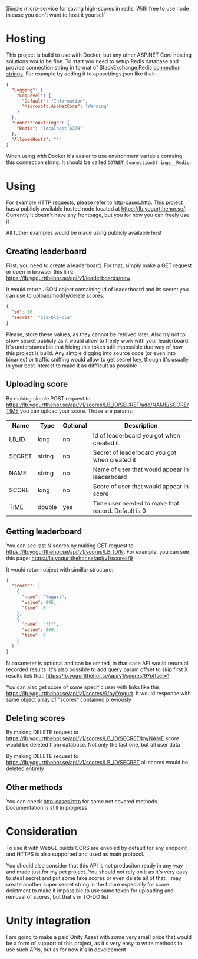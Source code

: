 Simple micro-service for saving high-scores in redis. With free to use node in case you don't want to host it yourself

# Hosting
This project is build to use with Docker, but any other ASP.NET Core hosting solutions would be fine. To start you need to setup Redis database and provide connection string in format of StackExchange.Redis [connection strings](https://stackexchange.github.io/StackExchange.Redis/Configuration#basic-configuration-strings). For example by adding it to appsettings.json like that:

```json
{
  "Logging": {
    "LogLevel": {
      "Default": "Information",
      "Microsoft.AspNetCore": "Warning"
    }
  },
  "ConnectionStrings": {
    "Redis": "localhost:6379"
  },
  "AllowedHosts": "*"
}
```

When using with Docker it's easier to use environment variable containg this connection string. It should be called `DOTNET_ConnectionStrings__Redis`. 

# Using
For example HTTP requests, please refer to [http-cases.http](HighScores/test-cases.http). This project has a publicly available hosted node located at https://lb.yogurtthehor.se/. Currently it doesn't have any frontpage, but you for now you can freely use it

All futher examples would be made using publicly available host

## Creating leaderboard
First, you need to create a leaderboard. For that, simply make a GET request or open in browser this link: https://lb.yogurtthehor.se/api/v1/leaderboards/new

It would return JSON object containing id of leaderboard and its secret you can use to upload/modify/delete scores:
```json
{
  "id": 10,
  "secret": "bla-bla-bla"
}
```

Please, store these values, as they cannot be retrived later. Also try not to show secret publicly as it would allow to freely work with your leaderboard. It's understandable that hiding this token still impossible due way of how this project is build. Any simple digging into source code (or even into binaries) or traffic sniffing would allow to get secret key, though it's usually in your best interest to make it as diffficult as possible

## Uploading score
By making simple POST request to https://lb.yogurtthehor.se/api/v1/scores/LB_ID/SECRET/add/NAME/SCORE/TIME you can upload your score. Those are params:

| Name   | Type   | Optional | Description                                        |
|--------|--------|----------|----------------------------------------------------|
| LB_ID  | long   | no       | Id of leaderboard you got when created it          |
| SECRET | string | no       | Secret of leaderboard you got when created it      |
| NAME   | string | no       | Name of user that would appear in leaderboard      |
| SCORE  | long   | no       | Score of user that would appear in score           |
| TIME   | double | yes      | Time user needed to make that record. Default is 0 |

## Getting leaderboard
You can see last N scores by making GET request to https://lb.yogurtthehor.se/api/v1/scores/LB_ID/N. For example, you can see this page:
https://lb.yogurtthehor.se/api/v1/scores/9

It would return object with simillar structure:
```json
{
  "scores": [
    {
      "name": "Yogurt",
      "value": 945,
      "time": 0
    },
    {
      "name": "fff",
      "value": 869,
      "time": 0
    }
  ]
}
```

N parameter is optional and can be omited, in that case API would return all recorded results. It's also possible to add query param offset to skip first X results liek that: https://lb.yogurtthehor.se/api/v1/scores/9?offset=1

You can also get score of some specific user with links like this https://lb.yogurtthehor.se/api/v1/scores/9/by/Yogurt. It would response with same object array of "scores" contained previously

## Deleting scores
By making DELETE request to https://lb.yogurtthehor.se/api/v1/scores/LB_ID/SECRET/by/NAME score would be deleted from database. Not only the last one, but all user data

By making DELETE request to https://lb.yogurtthehor.se/api/v1/scores/LB_ID/SECRET all scores would be deleted entirely

## Other methods
You can check [http-cases.http](HighScores/test-cases.http) for some not covered methods. Documentation is still in progress

# Consideration
To use it with WebGL builds CORS are enabled by default for any endpoint and HTTPS is also supported and used as main protocol. 

You should also consider that this API is not produciton ready in any way and made just for my pet project. You should not rely on it as it's very easy to steal secret and put some fake scores or even delete all of that. I may create another super secret string in the future especially for score deletment to make it impossible to use same token for uploading and removal of scores, but that's in TO-DO list

# Unity integration
I am going to make a paid Unity Asset with some very small price that would be a form of support of this project, as it's very easy to write methods to use such APIs, but as for now it's in development 





